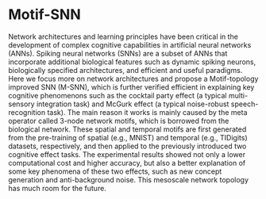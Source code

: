 # Motif-SNN

Network architectures and learning principles have been critical in the development of complex cognitive capabilities in artificial neural networks (ANNs). Spiking neural networks (SNNs) are a subset of ANNs that incorporate additional biological features such as dynamic spiking neurons, biologically specified architectures, and efficient and useful paradigms. Here we focus more on network architectures and propose a Motif-topology improved SNN (M-SNN), which is further verified efficient in explaining key cognitive phenomenons such as the cocktail party effect (a typical multi-sensory integration task) and McGurk effect (a typical noise-robust speech-recognition task). The main reason it works is mainly caused by the meta operator called 3-node network motifs, which is borrowed from the biological network. These spatial and temporal motifs are first generated from the pre-training of spatial (e.g., MNIST) and temporal (e.g., TIDigits) datasets, respectively, and then applied to the previously introduced two cognitive effect tasks. The experimental results showed not only a lower computational cost and higher accuracy, but also a better explanation of some key phenomena of these two effects, such as new concept generation and anti-background noise. This mesoscale network topology has much room for the future.
